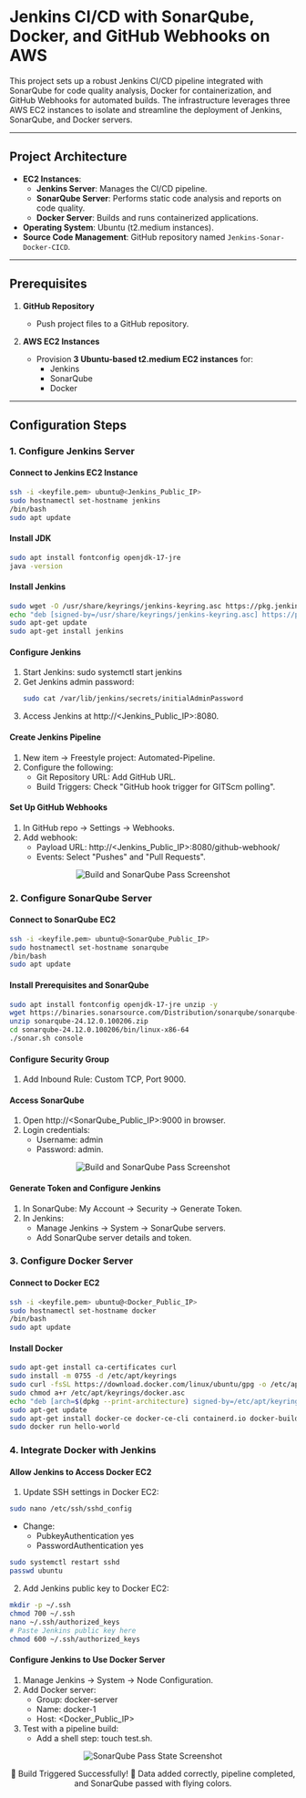 # Jenkins CI/CD with SonarQube, Docker, and GitHub Webhooks on AWS

This project sets up a robust Jenkins CI/CD pipeline integrated with SonarQube for code quality analysis, Docker for containerization, and GitHub Webhooks for automated builds. The infrastructure leverages three AWS EC2 instances to isolate and streamline the deployment of Jenkins, SonarQube, and Docker servers.

---

## Project Architecture

- **EC2 Instances**:  
  - **Jenkins Server**: Manages the CI/CD pipeline.  
  - **SonarQube Server**: Performs static code analysis and reports on code quality.  
  - **Docker Server**: Builds and runs containerized applications.  
- **Operating System**: Ubuntu (t2.medium instances).  
- **Source Code Management**: GitHub repository named `Jenkins-Sonar-Docker-CICD`.

---

## Prerequisites

1. **GitHub Repository**  
   - Push project files to a GitHub repository.
   
2. **AWS EC2 Instances**  
   - Provision **3 Ubuntu-based t2.medium EC2 instances** for:  
     - Jenkins  
     - SonarQube  
     - Docker  

---

## Configuration Steps

### 1. Configure Jenkins Server

#### Connect to Jenkins EC2 Instance
```bash
ssh -i <keyfile.pem> ubuntu@<Jenkins_Public_IP>
sudo hostnamectl set-hostname jenkins
/bin/bash
sudo apt update
```

#### Install JDK
```bash
sudo apt install fontconfig openjdk-17-jre
java -version
```
#### Install Jenkins
```bash
sudo wget -O /usr/share/keyrings/jenkins-keyring.asc https://pkg.jenkins.io/debian/jenkins.io-2023.key
echo "deb [signed-by=/usr/share/keyrings/jenkins-keyring.asc] https://pkg.jenkins.io/debian binary/" | sudo tee /etc/apt/sources.list.d/jenkins.list
sudo apt-get update
sudo apt-get install jenkins
```

#### Configure Jenkins
1. Start Jenkins: sudo systemctl start jenkins
2. Get Jenkins admin password:
   ```bash
   sudo cat /var/lib/jenkins/secrets/initialAdminPassword
   ````
3. Access Jenkins at http://<Jenkins_Public_IP>:8080.

#### Create Jenkins Pipeline
1. New item → Freestyle project: Automated-Pipeline.
2. Configure the following:
    - Git Repository URL: Add GitHub URL.
    - Build Triggers: Check "GitHub hook trigger for GITScm polling".
      
#### Set Up GitHub Webhooks
1. In GitHub repo → Settings → Webhooks.
2. Add webhook:
    - Payload URL: http://<Jenkins_Public_IP>:8080/github-webhook/
    - Events: Select "Pushes" and "Pull Requests".

<p align="center">      
  <img src="https://github.com/user-attachments/assets/0c285f44-a5ac-41c0-a90d-d6bd9cc0aba4" alt="Build and SonarQube Pass Screenshot">
</p>

### 2. Configure SonarQube Server
#### Connect to SonarQube EC2
```bash
ssh -i <keyfile.pem> ubuntu@<SonarQube_Public_IP>
sudo hostnamectl set-hostname sonarqube
/bin/bash
sudo apt update
```
#### Install Prerequisites and SonarQube
```bash
sudo apt install fontconfig openjdk-17-jre unzip -y
wget https://binaries.sonarsource.com/Distribution/sonarqube/sonarqube-24.12.0.100206.zip
unzip sonarqube-24.12.0.100206.zip
cd sonarqube-24.12.0.100206/bin/linux-x86-64
./sonar.sh console
```

#### Configure Security Group
1. Add Inbound Rule: Custom TCP, Port 9000.

#### Access SonarQube
1. Open http://<SonarQube_Public_IP>:9000 in browser.
2. Login credentials:
      - Username: admin
      - Password: admin.

<p align="center">
  <img src="https://github.com/user-attachments/assets/1525c5bc-c78d-4831-b511-f7c1e461e6cf" alt="Build and SonarQube Pass Screenshot">
</p>
        
#### Generate Token and Configure Jenkins
1. In SonarQube: My Account → Security → Generate Token.
2. In Jenkins:
      - Manage Jenkins → System → SonarQube servers.
      - Add SonarQube server details and token.

### 3. Configure Docker Server
#### Connect to Docker EC2
```bash
ssh -i <keyfile.pem> ubuntu@<Docker_Public_IP>
sudo hostnamectl set-hostname docker
/bin/bash
sudo apt update
```
#### Install Docker
```bash
sudo apt-get install ca-certificates curl
sudo install -m 0755 -d /etc/apt/keyrings
sudo curl -fsSL https://download.docker.com/linux/ubuntu/gpg -o /etc/apt/keyrings/docker.asc
sudo chmod a+r /etc/apt/keyrings/docker.asc
echo "deb [arch=$(dpkg --print-architecture) signed-by=/etc/apt/keyrings/docker.asc] https://download.docker.com/linux/ubuntu $(. /etc/os-release && echo "$VERSION_CODENAME") stable" | sudo tee /etc/apt/sources.list.d/docker.list > /dev/null
sudo apt-get update
sudo apt-get install docker-ce docker-ce-cli containerd.io docker-buildx-plugin docker-compose-plugin
sudo docker run hello-world
```

### 4. Integrate Docker with Jenkins
#### Allow Jenkins to Access Docker EC2
1. Update SSH settings in Docker EC2:
```bash
sudo nano /etc/ssh/sshd_config
```
   - Change:
     - PubkeyAuthentication yes
     - PasswordAuthentication yes
```bash
sudo systemctl restart sshd
passwd ubuntu
```
2. Add Jenkins public key to Docker EC2:
```bash
mkdir -p ~/.ssh
chmod 700 ~/.ssh
nano ~/.ssh/authorized_keys
# Paste Jenkins public key here
chmod 600 ~/.ssh/authorized_keys
```
#### Configure Jenkins to Use Docker Server
1. Manage Jenkins → System → Node Configuration.
2. Add Docker server:
      - Group: docker-server
      - Name: docker-1
      - Host: <Docker_Public_IP>
3. Test with a pipeline build:
      - Add a shell step: touch test.sh.
  
<p align="center">
  <img src="https://github.com/user-attachments/assets/c3017414-4bad-4d6e-b170-8a01386066cb" alt="SonarQube Pass State Screenshot">
</p>

<p align="center">
  🎉 Build Triggered Successfully! 🚀 Data added correctly, pipeline completed, and SonarQube passed with flying colors.
</p>

